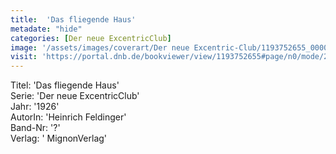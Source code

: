 ```yaml
---
title:  'Das fliegende Haus'
metadate: "hide"
categories: [Der neue ExcentricClub]
image: '/assets/images/coverart/Der neue Excentric-Club/1193752655_00000010.jpg'
visit: 'https://portal.dnb.de/bookviewer/view/1193752655#page/n0/mode/2up'
---
```

Titel: 'Das fliegende Haus' <br>
Serie: 'Der neue ExcentricClub' <br>
Jahr: '1926' <br>
AutorIn: 'Heinrich Feldinger' <br>
Band-Nr: '?' <br>
Verlag: ' MignonVerlag'